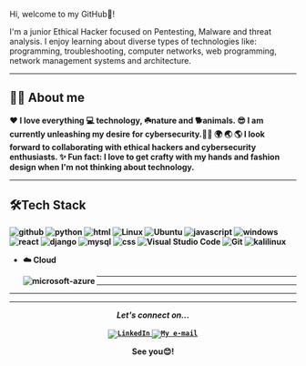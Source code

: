  Hi, welcome to my GitHub👋!

<p>I'm a junior Ethical Hacker focused on Pentesting, Malware and threat analysis. I enjoy learning about diverse types of technologies  like: programming, troubleshooting, computer networks,  web programming, network management systems and architecture.<strong> </p>

---

## 👩‍💻 About me

:heart: I love everything :computer: technology, ☘️nature and  🐕animals.
:sunglasses: I am currently unleashing my desire for cybersecurity.👩‍💻
:earth_africa: :earth_asia: :earth_americas: I look forward to collaborating with ethical hackers and cybersecurity enthusiasts. 
:sparkles: Fun fact: I love to get crafty with my hands and fashion design when I'm not thinking about technology.


---
## 🛠️Tech Stack

<img alt="github" src="https://img.shields.io/badge/GitHub-100000?style=flat&logo=github&logoColor=white" />
<img alt="python" src="https://img.shields.io/badge/Python-3776AB?style=flat&logo=python&logoColor=white" />
<img alt="html" src="https://img.shields.io/badge/HTML-239120?style=flat&logo=html5&logoColor=white" />
<img alt="Linux" src="https://img.shields.io/badge/Linux-FCC624?style=flat&logo=linux&logoColor=black">
<img alt="Ubuntu" src="https://img.shields.io/badge/Ubuntu-E95420?style=flat&logo=ubuntu&logoColor=white"/>
<img alt="javascript" src="https://img.shields.io/badge/JavaScript-323330?style=flat&logo=javascript&logoColor=F7DF1E" />
<img alt="windows" src="https://img.shields.io/badge/Windows-0078D6?style=flat&logo=windows&logoColor=white" />
<img alt="react" src="https://img.shields.io/badge/React-20232A?style=flat&logo=react&logoColor=61DAFB" />
<img alt="django" src="https://img.shields.io/badge/Django-092E20?style=flat&logo=django&logoColor=white" />
<img alt="mysql" src="https://img.shields.io/badge/MySQL-00000F?style=flat&logo=mysql&logoColor=white" />
<img alt="css" src="https://img.shields.io/badge/CSS-239120?&style=flat&logo=css3&logoColor=white" />
<img alt="Visual Studio Code" src="https://img.shields.io/badge/VisualStudioCode-0078d7.svg?style=flat&logo=visual-studio-code&logoColor=white"/>
<img alt="Git" src="https://img.shields.io/badge/git-%23F05033.svg?style=flat&logo=git&logoColor=white"/>
<img alt="kalilinux" src="https://img.shields.io/badge/Kali_Linux-557C94?style=flat&logo=kali-linux&logoColor=white"/>



- ☁️ Cloud
      
     <img align="left" alt="microsoft-azure" src="https://img.shields.io/badge/Microsoft_Azure-0089D6?style=flat&logo=microsoft-azure&logoColor=white" />
    




---
---
---


---
 
<p align="center">
  <i>Let's connect on...</i>
   
<p align="center">

<a href="https://www.linkedin.com/in/chelsyaryeetey/">
  <code><img alt="LinkedIn" src="https://img.shields.io/badge/LinkedIn-0077B5?style=for-the-badge&logo=linkedin&logoColor=white" /></code>
</a>
<a href="charyeetey@gmail.com">
<code><img alt="My e-mail" src="https://img.shields.io/badge/Gmail-D14836?style=for-the-badge&logo=gmail&logoColor=white"/></code></a>

  <p align="center">
    See you😊! 


